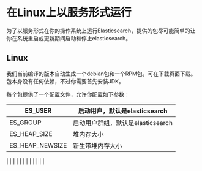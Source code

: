 # 在Linux上以服务形式运行

为了以服务形式在你的操作系统上运行Elasticsearch，提供的包尽可能简单的让你在系统重启或更新期间启动和停止elasticsearch。

## Linux

我们当前编译的版本自动生成一个debian包和一个RPM包，可在下载页面下载。包本身没有任何依赖，不过你需要首先安装JDK。

每个包提供了一个配置文件，允许你配置如下参数：

| ES\_USER | 启动用户，默认是elasticsearch |
|---|---|
| ES\_GROUP | 启动用户群组，默认是elasticsearch |
| ES\_HEAP\_SIZE |堆内存大小|
| ES_HEAP_NEWSIZE | 新生带堆内存大小|

|  |  |
|  |  |
|  |  |
|  |  |

